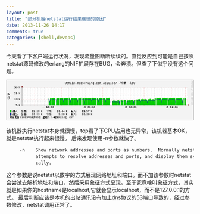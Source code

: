 ```yaml
---
layout: post
title: "部分机器netstat运行结果缓慢的原因"
date: 2013-11-26 14:17
comments: true
categories: [shell,devops]
---
```


今天看了下客户端运行状况，发现流量图断断续续的。直觉反应到可能是自己按照netstat源码修改的erlang的NIF扩展存在BUG，会奔溃。但查了下似乎没有这个问题。

![Alt text](/images/evoup/netstat1.png)
<!-- more -->

该机器执行netstat本身就很慢，top看了下CPU占用也无异常，该机器基本OK，就是netstat执行起来很慢。
后来发现使用-n参数就快了。

```bash
     -n    Show network addresses and ports as numbers.  Normally netstat
           attempts to resolve addresses and ports, and display them symboli‐
           cally.
```

这个参数是说netstat以数字的方式展现网络地址和端口。而不加该参数时netstat会尝试去解析地址和端口，然后采用象征方式呈现。至于究竟啥叫象征方式，其实就是如果你的hostname是localhost,它就会显示localhost，而不是127.0.0.1的方式。
最后判断应该是本机的出站通讯没有加上dns协议的53端口导致的，经过参数修改，netstat调用正常了。
